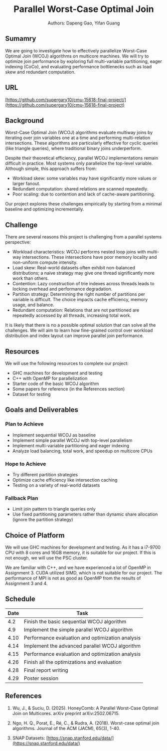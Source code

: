 # <center>Parallel Worst-Case Optimal Join</center>
<center>Authors: Dapeng Gao, Yifan Guang</center>

## Sumamry
We are going to investigate how to effectively parallelize Worst-Case Optimal Join (WCOJ) algorithms on multicore machines. We will try to optimize join performance by exploring full multi-variable partitioning, eager indexing (CoCo), and evaluating performance bottlenecks such as load skew and redundant computation.

## URL
[https://github.com/supergary10/cmu-15618-final-project/](https://github.com/supergary10/cmu-15618-final-project)

## Background
Worst-Case Optimal Join (WCOJ) algorithms evaluate multiway joins by iterating over join variables one at a time and performing multi-relation intersections. These algorithms are particularly effective for cyclic queries (like triangle queries), where traditional binary joins underperform.

Despite their theoretical efficiency, parallel WCOJ implementations remain difficult in practice. Most systems only parallelize the top-level variable. Although simple, this approach suffers from:
- Workload skew: some variables may have significantly more values or larger fanout.
- Redundant computation: shared relations are scanned repeatedly.
- Poor scaling: due to contention and lack of cache-aware partitioning.

Our project explores these challenges empirically by starting from a minimal baseline and optimizing incrementally.

## Challenge
There are several reasons this project is challenging from a parallel systems perspective:

- Workload characteristics: WCOJ performs nested loop joins with multi-way intersections. These intersections have poor memory locality and non-uniform compute intensity.
- Load skew: Real-world datasets often exhibit non-balanced distributions; a naive strategy may give one thread significantly more work than others.
- Contention: Lazy construction of trie indexes across threads leads to locking overhead and performance degradation.
- Partition strategy: Determining the right number of partitions per variable is difficult. The choice impacts cache efficiency, memory usage, and balance.
- Redundant computation: Relations that are not partitioned are repeatedly accessed by all threads, increasing total work.

It is likely that there is no a possible optimal solution that can solve all the challenges. We will aim to learn how fine-grained control over workload distribution and index layout can improve parallel join performance.

## Resources
We will use the following resources to complete our project:
- GHC machines for development and testing
- C++ with OpenMP for parallelization
- Starter code of the basic WCOJ algorithm
- Some papers for reference (in the References section)
- Dataset for testing

## Goals and Deliverables

### Plan to Achieve
- Implement sequential WCOJ as baseline
- Implement simple parallel WCOJ with top-level parallelism
- Implement multi-variable partitioning and eager indexing
- Analyze load balancing, total work, and speedup on multicore CPUs

### Hope to Achieve
- Try different partition strategies
- Optimize cache efficiency like intersection caching
- Testing on a variety of real-world datasets

### Fallback Plan
- Limit join pattern to triangle queries only
- Use fixed partitioning parameters rather than dynamic share allocation (ignore the partition strategy)

## Choice of Platform
We will use GHC machines for development and testing. As it has a i7-9700 CPU with 8 cores and 16GB memory, it is suitable for our project. If this is not enough, we will use the PSC cluster.

We are familiar with C++, and we have experienced a lot of OpenMP in Assignment 3. CUDA utilized SIMD, which is not suitable for our project. The performance of MPI is not as good as OpenMP from the results of Assignment 3 and 4.

## Schedule

| Date | Task                                                         |
|------|--------------------------------------------------------------|
| 4.2  | Finish the basic sequential WCOJ algorithm                   |
| 4.9  | Implement the simple parallel WCOJ algorithm                 |
| 4.10 | Performance evaluation and optimization analysis             |
| 4.14 | Implement the advanced parallel WCOJ algorithm               |
| 4.15 | Performance evaluation and optimization analysis             |
| 4.26 | Finish all the optimizations and evaluation                  |
| 4.28 | Final report writing                                         |
| 4.29 | Poster session                                               |

## References

1. Wu, J., & Suciu, D. (2025). HoneyComb: A Parallel Worst-Case Optimal Join on Multicores. arXiv preprint arXiv:2502.06715.

2. Ngo, H. Q., Porat, E., Ré, C., & Rudra, A. (2018). Worst-case optimal join algorithms. Journal of the ACM (JACM), 65(3), 1-40.

3. SNAP Datasets: [https://snap.stanford.edu/data/](https://snap.stanford.edu/data/)
